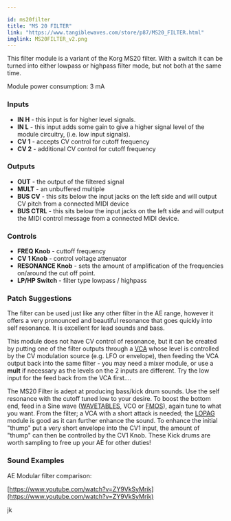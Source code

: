 ```yaml
---

id: ms20filter
title: "MS 20 FILTER"
link: "https://www.tangiblewaves.com/store/p87/MS20_FILTER.html"
imglink: MS20FILTER_v2.png
---
```





This filter module is a variant of the Korg MS20 filter. With a switch it can be turned into either lowpass or highpass filter mode, but not both at the same time.

Module power consumption: 3 mA

### Inputs

*   **IN H** - this input is for higher level signals.
*   **IN L** - this input adds some gain to give a higher signal level of the module circuitry, (i.e. low input signals).
*   **CV 1** - accepts CV control for cutoff frequency
*   **CV 2** - additional CV control for cutoff frequency

### Outputs

*   **OUT** - the output of the filtered signal
*   **MULT** - an unbuffered multiple
*   **BUS CV** - this sits below the input jacks on the left side and will output CV pitch from a connected MIDI device
*   **BUS CTRL** - this sits below the input jacks on the left side and will output the MIDI control message from a connected MIDI device.

### Controls

*   **FREQ Knob** - cuttoff frequency
*   **CV 1 Knob** - control voltage attenuator
*   **RESONANCE Knob** - sets the amount of amplification of the frequencies on/around the cut off point.
*   **LP/HP Switch** - filter type lowpass / highpass

### Patch Suggestions

The filter can be used just like any other filter in the AE range, however it offers a very pronounced and beautiful resonance that goes quickly into self resonance. It is excellent for lead sounds and bass.

This module does not have CV control of resonance, but it can be created by putting one of the filter outputs through a [VCA](https://wiki.aemodular.com/pmwiki.php/AeManual/2VCA) whose level is controlled by the CV modulation source (e.g. LFO or envelope), then feeding the VCA output back into the same filter - you may need a mixer module, or use a **mult** if necessary as the levels on the 2 inputs are different. Try the low input for the feed back from the VCA first....

The MS20 Filter is adept at producing bass/kick drum sounds. Use the self resonance with the cutoff tuned low to your desire. To boost the bottom end, feed in a Sine wave ([WAVETABLES](https://wiki.aemodular.com/pmwiki.php/AeManual/WAVETABLES), VCO or [FMOS](https://wiki.aemodular.com/pmwiki.php/AeManual/FMOS)), again tune to what you want. From the filter; a VCA with a short attack is needed; the [LOPAG](https://wiki.aemodular.com/pmwiki.php/AeManual/LOPAG) module is good as it can further enhance the sound. To enhance the initial "thump" put a very short envelope into the CV1 input, the amount of "thump" can then be controlled by the CV1 Knob. These Kick drums are worth sampling to free up your AE for other duties!

### Sound Examples

AE Modular filter comparison:

[https://www.youtube.com/watch?v=ZY9VkSyMrik](https://www.youtube.com/watch?v=ZY9VkSyMrik)





jk